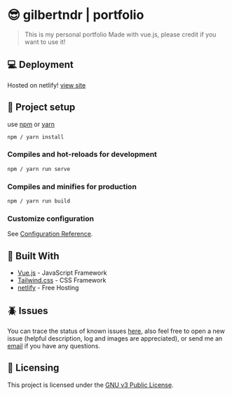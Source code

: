 # :sunglasses:  gilbertndr | portfolio

> This is my personal portfolio Made with vue.js, please credit if you want to use it!

## :computer:  Deployment

Hosted on netlify! [view site](https://gilbertndr.dev)

## :rocket: Project setup

use [npm](https://www.npmjs.com/) or [yarn](https://yarnpkg.com/)

```
npm / yarn install 
```

### Compiles and hot-reloads for development
```
npm / yarn run serve
```

### Compiles and minifies for production
```
npm / yarn run build
```

### Customize configuration
See [Configuration Reference](https://cli.vuejs.org/config/).


## :blue_book: Built With

* [Vue.js](https://vuejs.org/) - JavaScript Framework
* [Tailwind.css](https://tailwindcss.com/) - CSS Framework
* [netlify](https://www.netlify.com/) - Free Hosting

## :beetle: Issues
You can trace the status of known issues [here](https://github.com/gilbertndr/portfolio/issues),
also feel free to open a new issue (helpful description, log and images are appreciated), or send me an [email](mailto:gilbert.ndresaj@gmail.com) if you have any questions.



## :scroll: Licensing
This project is licensed under the [GNU v3 Public License](https://github.com/gilbertndr/portfolio/blob/dev/LICENSE).

